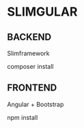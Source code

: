 # SLIMGULAR

## BACKEND
Slimframework

composer install

## FRONTEND
Angular + Bootstrap

npm install
